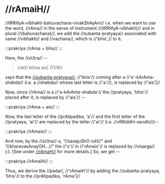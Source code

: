 # //rAmaiH//

//tRRitIyA-vibhakti-bahuvachana-vivakShAyAm// i.e. when we want to use
the word, //rAma// in the sense of instrument //(tRRitIyA-vibhakti)//
and in plural //(bahuvachana)//, we add the //subanta-pratyaya//
associated with same //vibhakti// and //vachana//, which is //'bhis',//
to it.

:::prakriya
//rAma + bhis//
:::

Here, the //sUtra// --

> //atO bhisa ais| 7/1/9//

says that the
[//subanta-pratyaya//](#/shadlinga-prakaranam/general/subanta-pratyayah),
//'bhis'// coming after a //'a'-kArAnta-shabda// (i.e. a //shabda//
whose last letter is //'a'//), is replaced by //'ais'|//

<!-- include 'anEkAlshitsarvasya'-->

Now, since //rAma// is a //'a-kArAnta-shabda'// the //pratyaya, 'bhis'//
placed after it, is replaced by //'ais'// --

:::prakriya
//rAma + ais//
:::

Now, the last letter of the //prAtipadika, 'a'// and the first letter of
the //pratyaya, 'ai'// are replaced by the letter //'ai'// (i.e.
//vRRiddhi-sandhi//)--

:::prakriya
//rAmais//
:::

And now, by the //sUtra//-s, “//sasajuShO ruH//” and
“//kharavasAnayOH...//” the //'s'// in //'rAmais'// is replaced by
//visarga// (:). \[See under
[//rAmaH//](#/shadlinga-prakaranam/raama-sabdah/raama-1-1) for more
details.] So, we get --

:::prakriya
//rAmaiH//
:::

Thus, we derive the //pada//, //'rAmaiH'// by adding the
//subanta-pratyaya, 'bhis'// to the //prAtipadika, 'rAma'|//
<!--stackedit_data:
eyJoaXN0b3J5IjpbNjMyMDE1MjUwXX0=
-->
